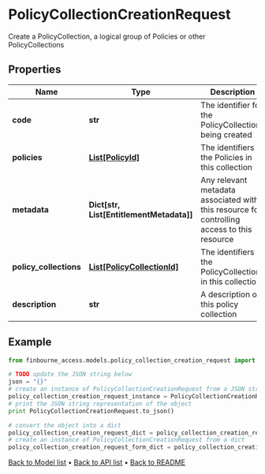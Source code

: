 # PolicyCollectionCreationRequest

Create a PolicyCollection, a logical group of Policies or other PolicyCollections

## Properties
Name | Type | Description | Notes
------------ | ------------- | ------------- | -------------
**code** | **str** | The identifier for the PolicyCollection being created | 
**policies** | [**List[PolicyId]**](PolicyId.md) | The identifiers of the Policies in this collection | [optional] 
**metadata** | **Dict[str, List[EntitlementMetadata]]** | Any relevant metadata associated with this resource for controlling access to this resource | [optional] 
**policy_collections** | [**List[PolicyCollectionId]**](PolicyCollectionId.md) | The identifiers of the PolicyCollections in this collection | [optional] 
**description** | **str** | A description of this policy collection | [optional] 

## Example

```python
from finbourne_access.models.policy_collection_creation_request import PolicyCollectionCreationRequest

# TODO update the JSON string below
json = "{}"
# create an instance of PolicyCollectionCreationRequest from a JSON string
policy_collection_creation_request_instance = PolicyCollectionCreationRequest.from_json(json)
# print the JSON string representation of the object
print PolicyCollectionCreationRequest.to_json()

# convert the object into a dict
policy_collection_creation_request_dict = policy_collection_creation_request_instance.to_dict()
# create an instance of PolicyCollectionCreationRequest from a dict
policy_collection_creation_request_form_dict = policy_collection_creation_request.from_dict(policy_collection_creation_request_dict)
```
[Back to Model list](../README.md#documentation-for-models) &#8226; [Back to API list](../README.md#documentation-for-api-endpoints) &#8226; [Back to README](../README.md)


